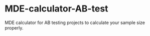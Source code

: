 # MDE-calculator-AB-test
MDE calculator for AB testing projects to calculate your sample size properly.
